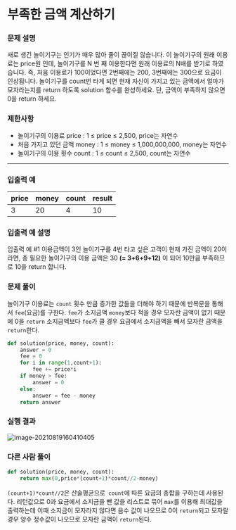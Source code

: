 # 부족한 금액 계산하기

### 문제 설명

새로 생긴 놀이기구는 인기가 매우 많아 줄이 끊이질 않습니다. 이 놀이기구의 원래 이용료는 price원 인데, 놀이기구를 N 번 째 이용한다면 원래 이용료의 N배를 받기로 하였습니다. 즉, 처음 이용료가 100이었다면 2번째에는 200, 3번째에는 300으로 요금이 인상됩니다.
놀이기구를 count번 타게 되면 현재 자신이 가지고 있는 금액에서 얼마가 모자라는지를 return 하도록 solution 함수를 완성하세요.
단, 금액이 부족하지 않으면 0을 return 하세요.



### 제한사항

- 놀이기구의 이용료 price : 1 ≤ price ≤ 2,500, price는 자연수
- 처음 가지고 있던 금액 money : 1 ≤ money ≤ 1,000,000,000, money는 자연수
- 놀이기구의 이용 횟수 count : 1 ≤ count ≤ 2,500, count는 자연수

------



### 입출력 예

| price | money | count | result |
| ----- | ----- | ----- | ------ |
| 3     | 20    | 4     | 10     |



### 입출력 예 설명

입출력 예 #1
이용금액이 3인 놀이기구를 4번 타고 싶은 고객이 현재 가진 금액이 20이라면, 총 필요한 놀이기구의 이용 금액은 30 **(= 3+6+9+12)** 이 되어 10만큼 부족하므로 10을 return 합니다.



### 문제 풀이

놀이기구 이용료는 `count` 횟수 만큼 증가한 값들을 더해야 하기 때문에 반복문을 통해서 `fee`(요금)를 구한다. `fee`가 소지금액 `money`보다 적을 경우 모자란 금액이 없기 때문에 0을 `return` 소지금액보다 `fee`가 클 경우 요금에서 소지금액을 빼서 모자란 금액을 `return`한다.

```python
def solution(price, money, count):
    answer = 0
    fee = 0
    for i in range(1,count+1):
        fee += price*i
    if money > fee:
        answer = 0
    else:
        answer = fee - money
    return answer
```



### 실행 결과

![image-20210819160410405](C:\Users\jinsa\AppData\Roaming\Typora\typora-user-images\image-20210819160410405.png)



### 다른 사람 풀이

```python
def solution(price, money, count):
    return max(0,price*(count+1)*count//2-money)
```

`(count+1)*count//2`은 산술평균으로` count`에 따른 요금의 총합을 구하는데 사용된다. 리턴값으로 0과 요금에서 소지금을 뺀 값을 리스트로 묶어 `max`를 이용해 최대값을 출력하는데 이때 소지금이 모자라지 않다면 음수 값이 나오므로 0이 `return`되고 모자랄 경우 양수 정수값이 나오므로 모자란 금액이 `return`된다.

